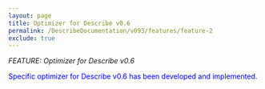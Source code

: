 ```yaml
---
layout: page
title: Optimizer for Describe v0.6
permalink: /DescribeDocumentation/v093/features/feature-2
exclude: true
---
```

_FEATURE: Optimizer for Describe v0.6_

<span style="color:blue">Specific optimizer for Describe v0.6 has been developed and implemented.</span>
